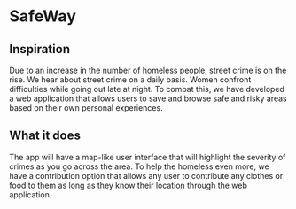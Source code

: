 # SafeWay

<h2>Inspiration</h2>
<p>Due to an increase in the number of homeless people, street crime is on the rise. We hear about street crime on a daily basis. Women confront difficulties while going out late at night. To combat this, we have developed a web application that allows users to save and browse safe and risky areas based on their own personal experiences.</p>
    
<h2>What it does</h2>
<p>The app will have a map-like user interface that will highlight the severity of crimes as you go across the area. To help the homeless even more, we have a contribution option that allows any user to contribute any clothes or food to them as long as they know their location through the web application.</p>
